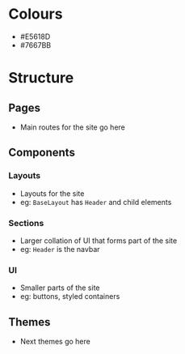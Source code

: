 # Colours
- #E5618D
- #7667BB
# Structure
## Pages
- Main routes for the site go here
## Components
### Layouts
- Layouts for the site
- eg: `BaseLayout` has `Header` and child elements
### Sections
- Larger collation of UI that forms part of the site
- eg: `Header` is the navbar
### UI
- Smaller parts of the site
- eg: buttons, styled containers
## Themes
- Next themes go here
